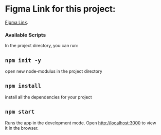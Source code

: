 # Figma Link for this project:

[Figma Link](https://www.figma.com/file/w7pMTXZ7NLCIPDw4MCWA5X/Epicure-Website?node-id=102%3A3069).

### Available Scripts

In the project directory, you can run:

## `npm init -y`

 open new node-modulus in the project directory

## `npm install`

 install all the dependencies for your project

## `npm start`

 Runs the app in the development mode.
Open [http://localhost:3000](http://localhost:3000) to view it in the browser.
